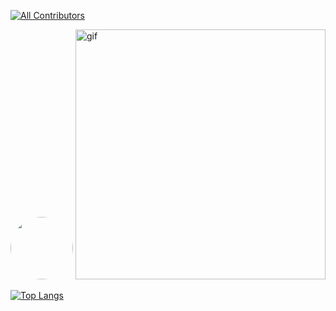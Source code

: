 <!-- ALL-CONTRIBUTORS-BADGE:START - Do not remove or modify this section -->
[![All Contributors](https://img.shields.io/badge/all_contributors-1-orange.svg?style=flat-square)](#contributors-)

<td align="center"><img src="https://avatars.githubusercontent.com/u/66236149?v=4?s=100" width="100px" style="border-radius:50%;" alt=""/></td>


<image src="https://user-images.githubusercontent.com/66236149/122148758-fae9b000-ce95-11eb-8d93-c791cf3ae0ff.gif" width="400px" alt="gif" />



[![Top Langs](https://github-readme-stats.vercel.app/api/top-langs/?username=ryuji-1to&langs_count=8&layout=compact)](https://github.com/anuraghazra/github-readme-stats)





